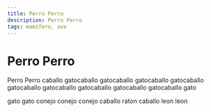 ```yaml
---
title: Perro Perro
description: Perro Perro
tags: mamifero, ave
---
```


# Perro Perro

Perro Perro caballo gatocaballo gatocaballo gatocaballo gatocaballo gatocaballo gatocaballo gatocaballo gatocaballo gatocaballo gato

gato gato conejo conejo conejo caballo raton caballo leon leon